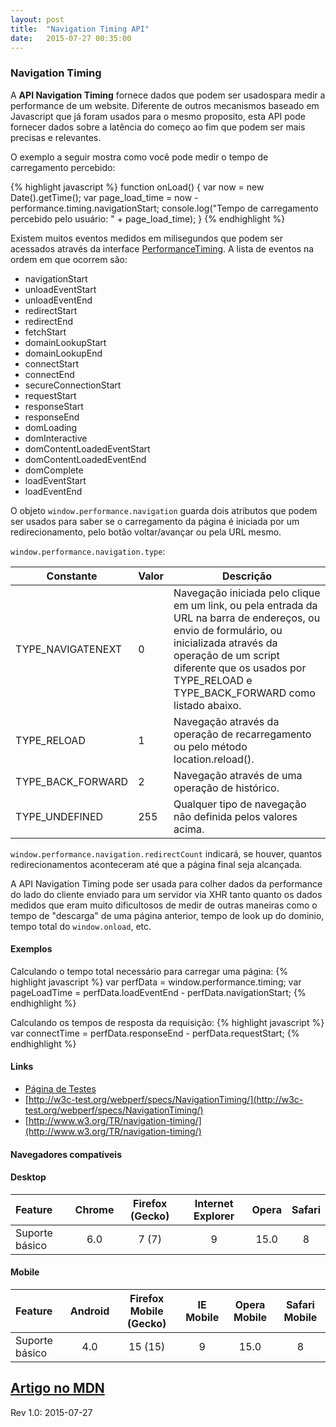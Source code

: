 ```yaml
---
layout: post
title:  "Navigation Timing API"
date:   2015-07-27 00:35:00
---
```

### Navigation Timing

A **API Navigation Timing** fornece dados que podem ser usadospara medir a performance de um website. Diferente de outros mecanismos baseado em Javascript que já foram usados para o mesmo proposito, esta API pode fornecer dados sobre a latência do começo ao fim que podem ser mais precisas e relevantes.

O exemplo a seguir mostra como você pode medir o tempo de carregamento percebido:

{% highlight javascript %}
function onLoad() { 
  var now = new Date().getTime();
  var page_load_time = now - performance.timing.navigationStart;
  console.log("Tempo de carregamento percebido pelo usuário: " + page_load_time);
}
{% endhighlight %}

Existem muitos eventos medidos em milisegundos que podem ser acessados através da interface [PerformanceTiming](https://developer.mozilla.org/en-US/docs/Web/API/PerformanceTiming). A lista de eventos na ordem em que ocorrem são:

* navigationStart
* unloadEventStart
* unloadEventEnd
* redirectStart
* redirectEnd
* fetchStart
* domainLookupStart
* domainLookupEnd
* connectStart
* connectEnd
* secureConnectionStart
* requestStart
* responseStart
* responseEnd
* domLoading
* domInteractive
* domContentLoadedEventStart
* domContentLoadedEventEnd
* domComplete
* loadEventStart
* loadEventEnd

O objeto `window.performance.navigation` guarda dois atributos que podem ser usados para saber se o carregamento da página é iniciada por um redirecionamento, pelo botão voltar/avançar ou pela URL mesmo.

`window.performance.navigation.type`:  

| Constante | Valor | Descrição |
| --------- | ----- | --------- |
| TYPE_NAVIGATENEXT | 0 | Navegação iniciada pelo clique em um link, ou pela entrada da URL na barra de endereços, ou envio de formulário, ou inicializada através da operação de um script diferente que os usados por TYPE_RELOAD e TYPE_BACK_FORWARD como listado abaixo. |
| TYPE_RELOAD | 1 | Navegação através da operação de recarregamento ou pelo método location.reload(). |
| TYPE_BACK_FORWARD | 2 | Navegação através de uma operação de histórico. |
| TYPE_UNDEFINED | 255 | Qualquer tipo de navegação não definida pelos valores acima. |  
  
  
`window.performance.navigation.redirectCount` indicará, se houver, quantos redirecionamentos aconteceram até que a página final seja alcançada.

A API Navigation Timing pode ser usada para colher dados da performance do lado do cliente enviado para um servidor via XHR tanto quanto os dados medidos que eram muito dificultosos de medir de outras maneiras como o tempo de "descarga" de uma página anterior, tempo de look up do dominio, tempo total do `window.onload`, etc.

#### Exemplos

Calculando o tempo total necessário para carregar uma página:
{% highlight javascript %}
var perfData = window.performance.timing; 
var pageLoadTime = perfData.loadEventEnd - perfData.navigationStart;
{% endhighlight %}

Calculando os tempos de resposta da requisição:
{% highlight javascript %}
var connectTime = perfData.responseEnd - perfData.requestStart;
{% endhighlight %}
  
  
#### Links
* [Página de Testes](http://webtimingdemo.appspot.com/)  
* [http://w3c-test.org/webperf/specs/NavigationTiming/](http://w3c-test.org/webperf/specs/NavigationTiming/)  
* [http://www.w3.org/TR/navigation-timing/](http://www.w3.org/TR/navigation-timing/)

#### Navegadores compatíveis

#### **Desktop**  
  
|Feature  | Chrome | Firefox (Gecko) | Internet Explorer | Opera | Safari |
|:--------|:------:|:---------------:|:-----------------:|:-----:|:------:|
| Suporte básico | 6.0 | 7 (7) | 9 | 15.0 | 8 |  
  
#### **Mobile**  
  
| Feature | Android | Firefox Mobile (Gecko) | IE Mobile | Opera Mobile | Safari Mobile |
|:--------|:-------:|:----------------------:|:---------:|:------------:|:-------------:|
| Suporte básico | 4.0 | 15 (15) | 9 | 15.0 | 8 |  

  
[Artigo no MDN](https://developer.mozilla.org/pt-BR/docs/Web/API/Navigation_timing_API)
---
Rev 1.0: 2015-07-27